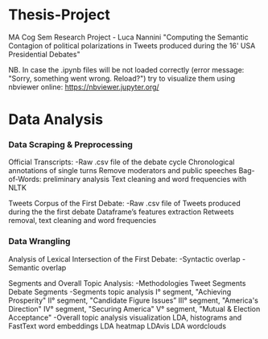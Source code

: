 # Thesis-Project
MA Cog Sem Research Project - Luca Nannini 
"Computing the Semantic Contagion of political polarizations in Tweets produced during the 16' USA Presidential Debates"

NB. In case the .ipynb files will be not loaded correctly (error message: "Sorry, something went wrong. Reload?") try to visualize them using nbviewer online: https://nbviewer.jupyter.org/

# Data Analysis
### Data Scraping & Preprocessing

Official Transcripts:
-Raw .csv file of the debate cycle 
 Chronological annotations of single turns
 Remove moderators and public speeches
 Bag-of-Words: preliminary analysis
 Text cleaning and word frequencies with NLTK 

Tweets Corpus of the First Debate:
-Raw .csv file of Tweets produced during the the first debate
 Dataframe’s features extraction 
 Retweets removal, text cleaning and word frequencies

### Data Wrangling

Analysis of Lexical Intersection of the First Debate:
-Syntactic overlap 
-Semantic overlap 

Segments and Overall Topic Analysis:
-Methodologies
 Tweet Segments
 Debate Segments
-Segments topic analysis
 I° segment, "Achieving Prosperity"
 II° segment, "Candidate Figure Issues”
 III° segment, "America's Direction"
 IV° segment, "Securing America"
 V° segment, "Mutual & Election Acceptance"
-Overall topic analysis visualization
 LDA, histograms and FastText word embeddings
 LDA heatmap 
 LDAvis 
 LDA wordclouds
